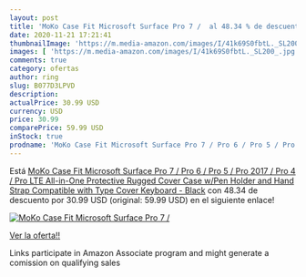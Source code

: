 ```yaml
---
layout: post
title: 'MoKo Case Fit Microsoft Surface Pro 7 /  al 48.34 % de descuento'
date: 2020-11-21 17:21:41
thumbnailImage: 'https://m.media-amazon.com/images/I/41k69S0fbtL._SL200_.jpg'
images: [ 'https://m.media-amazon.com/images/I/41k69S0fbtL._SL200_.jpg' ]
comments: true
category: ofertas
author: ring
slug: B077D3LPVD
description:
actualPrice: 30.99 USD
currency: USD
price: 30.99
comparePrice: 59.99 USD
inStock: true
prodname: 'MoKo Case Fit Microsoft Surface Pro 7 / Pro 6 / Pro 5 / Pro 2017 / Pro 4 / Pro LTE  All-in-One Protective Rugged Cover Case w/Pen Holder and Hand Strap  Compatible with Type Cover Keyboard - Black'
---
```


Está [MoKo Case Fit Microsoft Surface Pro 7 / Pro 6 / Pro 5 / Pro 2017 / Pro 4 / Pro LTE  All-in-One Protective Rugged Cover Case w/Pen Holder and Hand Strap  Compatible with Type Cover Keyboard - Black](https://www.amazon.com/dp/B077D3LPVD/?tag=tolees-20) con 48.34 de descuento por 30.99 USD (original: 59.99 USD) en el siguiente enlace!

[![MoKo Case Fit Microsoft Surface Pro 7 / ](https://m.media-amazon.com/images/I/41k69S0fbtL._SL200_.jpg)](https://www.amazon.com/dp/B077D3LPVD/?tag=tolees-20)

[Ver la oferta!!](https://www.amazon.com/dp/B077D3LPVD/?tag=tolees-20)

Links participate in Amazon Associate program and might generate a comission on qualifying sales


